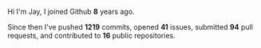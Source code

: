 Hi I'm Jay, I joined Github **8** years ago.

Since then I've pushed **1219** commits, opened **41** issues, submitted **94** pull requests, and contributed to **16** public repositories.
